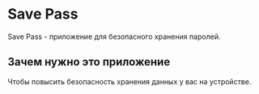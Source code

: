 
# Save Pass

Save Pass - приложение для безопасного хранения паролей.

## Зачем нужно это приложение

Чтобы повысить безопасность хранения данных у вас на устройстве.


